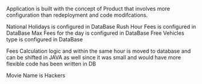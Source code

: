 Application is built with the concept of Product that involves more configuration than redeployment and code modifcations.

National Holidays is configured in DataBase
Rush Hour Fees is configured in DataBase
Max Fees for the day is configured in DataBase
Free Vehicles type is configured in DataBase

Fees Calculation logic and within the same hour is moved to database and can be shifted in JAVA as well since
it was small and would have more flexible code has been written in DB


Movie Name is Hackers